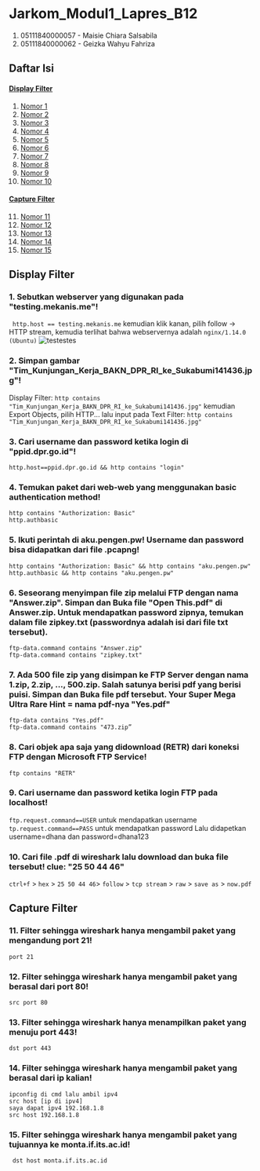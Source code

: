 # Jarkom_Modul1_Lapres_B12

1. 05111840000057 - Maisie Chiara Salsabila
2. 05111840000062 - Geizka Wahyu Fahriza


## Daftar Isi
#### [Display Filter](#df)
  1. [Nomor 1](#1)
  2. [Nomor 2](#2)
  3. [Nomor 3](#3)
  4. [Nomor 4](#4)
  5. [Nomor 5](#5)
  6. [Nomor 6](#6)
  7. [Nomor 7](#7)
  8. [Nomor 8](#8)
  9. [Nomor 9](#9)
  10. [Nomor 10](#10)
#### [Capture Filter](#cf)
  11. [Nomor 11](#11)
  12. [Nomor 12](#12)
  13. [Nomor 13](#13)
  14. [Nomor 14](#14)
  15. [Nomor 15](#15)

<a name="df"></a>
## Display Filter 
<a name="1"></a>
### 1. Sebutkan webserver yang digunakan pada "testing.mekanis.me"!
``` http.host == testing.mekanis.me``` kemudian klik kanan, pilih follow -> HTTP stream, kemudia terlihat bahwa webservernya adalah ```nginx/1.14.0 (Ubuntu)```
![testestes](/modul1/1.png)

<a name="2"></a>
### 2. Simpan gambar "Tim_Kunjungan_Kerja_BAKN_DPR_RI_ke_Sukabumi141436.jpg"!
Display Filter: ```http contains "Tim_Kunjungan_Kerja_BAKN_DPR_RI_ke_Sukabumi141436.jpg"```
kemudian Export Objects, pilih HTTP... lalu input pada Text Filter: ```http contains "Tim_Kunjungan_Kerja_BAKN_DPR_RI_ke_Sukabumi141436.jpg"```

<a name="3"></a>
### 3. Cari username dan password ketika login di "ppid.dpr.go.id"!
```http.host==ppid.dpr.go.id && http contains "login"```

<a name="4"></a>
### 4. Temukan paket dari web-web yang menggunakan basic authentication method!
```
http contains "Authorization: Basic"
http.authbasic
```

<a name="5"></a>
### 5. Ikuti perintah di aku.pengen.pw! Username dan password bisa didapatkan dari file .pcapng!
```
http contains "Authorization: Basic" && http contains "aku.pengen.pw"
http.authbasic && http contains "aku.pengen.pw"
```

<a name="6"></a>
### 6. Seseorang menyimpan file zip melalui FTP dengan nama "Answer.zip". Simpan dan Buka file "Open This.pdf" di Answer.zip. Untuk mendapatkan password zipnya, temukan dalam file zipkey.txt (passwordnya adalah isi dari file txt tersebut).
```
ftp-data.command contains "Answer.zip"
ftp-data.command contains "zipkey.txt"
```

<a name="7"></a>
### 7. Ada 500 file zip yang disimpan ke FTP Server dengan nama 1.zip, 2.zip, ..., 500.zip. Salah satunya berisi pdf yang berisi puisi. Simpan dan Buka file pdf tersebut. Your Super Mega Ultra Rare Hint = nama pdf-nya "Yes.pdf"
```
ftp-data contains "Yes.pdf"
ftp-data.command contains "473.zip”
```

<a name="8"></a>
### 8. Cari objek apa saja yang didownload (RETR) dari koneksi FTP dengan Microsoft FTP Service!
```ftp contains "RETR"```

<a name="9"></a>
### 9. Cari username dan password ketika login FTP pada localhost!
```ftp.request.command==USER``` untuk mendapatkan username
```tp.request.command==PASS``` untuk mendapatkan password
Lalu didapetkan username=dhana dan password=dhana123

<a name="10"></a>
### 10. Cari file .pdf di wireshark lalu download dan buka file tersebut! clue: "25 50 44 46" 
```ctrl+f``` > ```hex``` > ```25 50 44 46```> ```follow``` > ```tcp stream``` > ```raw``` > ```save as``` > ```now.pdf```

<a name="cf"></a>
## Capture Filter

<a name="11"></a>
### 11. Filter sehingga wireshark hanya mengambil paket yang mengandung port 21!
``` port 21 ```

<a name="12"></a>
### 12. Filter sehingga wireshark hanya mengambil paket yang berasal dari port 80!
```src port 80```

<a name="13"></a>
### 13. Filter sehingga wireshark hanya menampilkan paket yang menuju port 443!
```dst port 443```

<a name="14"></a>
### 14. Filter sehingga wireshark hanya mengambil paket yang berasal dari ip kalian!
```
ipconfig di cmd lalu ambil ipv4
src host [ip di ipv4]
saya dapat ipv4 192.168.1.8
src host 192.168.1.8
```

<a name="15"></a>
### 15. Filter sehingga wireshark hanya mengambil paket yang tujuannya ke monta.if.its.ac.id!
``` dst host monta.if.its.ac.id```
